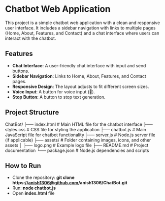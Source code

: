 # Chatbot Web Application

This project is a simple chatbot web application with a clean and responsive user interface. It includes a sidebar navigation with links to multiple pages (Home, About, Features, and Contact) and a chat interface where users can interact with the chatbot.

## Features

- **Chat Interface**: A user-friendly chat interface with input and send buttons.
- **Sidebar Navigation**: Links to Home, About, Features, and Contact pages.
- **Responsive Design**: The layout adjusts to fit different screen sizes.
- **Voice Input**: A button for voice input (🎤).
- **Stop Button**: A button to stop text generation.

## Project Structure

ChatBot/ 
  ├── index.html # Main HTML file for the chatbot interface 
  ├── styles.css # CSS file for styling the application 
  ├── chatbot.js # Main JavaScript file for chatbot functionality 
  ├── server.js # Node.js server file (if applicable) 
  ├── assets/ # Folder containing images, icons, and other assets │ 
  ├── logo.png # Example logo file 
  ├── README.md # Project documentation 
  └── package.json # Node.js dependencies and scripts

## How to Run

- Clone the repository: **git clone https://anish1306@github.com/anish1306/ChatBot.git**
- Run: **node chatbot.js**
- Open **index.html** file
